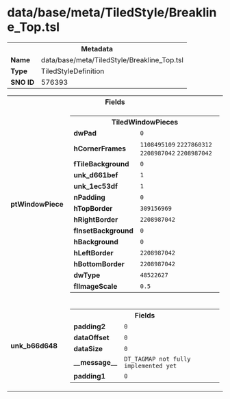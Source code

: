 <h1>data/base/meta/TiledStyle/Breakline_Top.tsl</h1><table><tr><th colspan="100%">Metadata</th></tr><tr><td><b>Name</b></td><td>data/base/meta/TiledStyle/Breakline_Top.tsl</td></tr><tr><td><b>Type</b></td><td>TiledStyleDefinition</td></tr><tr><td><b>SNO ID</b></td><td>576393</td></tr></table>

<table><tr><th colspan="100%">Fields</th></tr><tr><td><b>ptWindowPiece</b></td><td><table><tr><th colspan="100%">TiledWindowPieces</th></tr><tr><td><b>dwPad</b></td><td><code>0</code></td></tr><tr><td><b>hCornerFrames</b></td><td><code>1108495109</code>
<code>2227860312</code>
<code>2208987042</code>
<code>2208987042</code>
</td></tr><tr><td><b>fTileBackground</b></td><td><code>0</code></td></tr><tr><td><b>unk_d661bef</b></td><td><code>1</code></td></tr><tr><td><b>unk_1ec53df</b></td><td><code>1</code></td></tr><tr><td><b>nPadding</b></td><td><code>0</code></td></tr><tr><td><b>hTopBorder</b></td><td><code>309156969</code></td></tr><tr><td><b>hRightBorder</b></td><td><code>2208987042</code></td></tr><tr><td><b>fInsetBackground</b></td><td><code>0</code></td></tr><tr><td><b>hBackground</b></td><td><code>0</code></td></tr><tr><td><b>hLeftBorder</b></td><td><code>2208987042</code></td></tr><tr><td><b>hBottomBorder</b></td><td><code>2208987042</code></td></tr><tr><td><b>dwType</b></td><td><code>48522627</code></td></tr><tr><td><b>flImageScale</b></td><td><code>0.5</code></td></tr></table>


</td></tr><tr><td><b>unk_b66d648</b></td><td><table><tr><th colspan="100%">Fields</th></tr><tr><td><b>padding2</b></td><td><code>0</code></td></tr><tr><td><b>dataOffset</b></td><td><code>0</code></td></tr><tr><td><b>dataSize</b></td><td><code>0</code></td></tr><tr><td><b>__message__</b></td><td><code>DT_TAGMAP not fully implemented yet</code></td></tr><tr><td><b>padding1</b></td><td><code>0</code></td></tr></table>

</td></tr></table>

